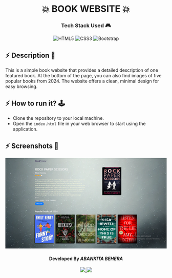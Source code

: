 <h1 align='center'><b>💥 BOOK WEBSITE 💥</b></h1>

<!-- -------------------------------------------------------------------------------------------------------------- -->

<h3 align='center'>Tech Stack Used 🎮</h3>
<!-- enlist all the technologies used to create this project from them (Remove comment using 'ctrl+z' or 'command+z') -->

<div align='center'>

   ![HTML5](https://img.shields.io/badge/html5-%23E34F26.svg?style=for-the-badge&logo=html5&logoColor=white) 
   ![CSS3](https://img.shields.io/badge/css3-%231572B6.svg?style=for-the-badge&logo=css3&logoColor=white) 
   ![Bootstrap](https://img.shields.io/badge/bootstrap-%238511FA.svg?style=for-the-badge&logo=bootstrap&logoColor=white) 
</div>

## :zap: Description 📃

<div>
  <!-- <p>Add Description of the project</p> -->
    <p>This is a simple book website that provides a detailed description of one featured book. At the bottom of the page, you can also find images of five popular books from 2024. The website offers a clean, minimal design for easy browsing.

</p>
</div>


<!-- -------------------------------------------------------------------------------------------------------------- -->

## :zap: How to run it? 🕹️

<!-- Add steps how to run this project -->
- Clone the repository to your local machine.
- Open the `index.html` file in your web browser to start using the application.


<!-- -------------------------------------------------------------------------------------------------------------- -->

## :zap: Screenshots 📸
<!-- add the screenshot of the project (Mandatory) -->
![Screenshot](screenshot.webp)

<!-- -------------------------------------------------------------------------------------------------------------- -->

<h4 align='center'>Developed By <b><i>ABANKITA BEHERA</i></b></h4>
<p align='center'>
  <a href='www.linkedin.com/in/abankita-behera-210836227'>
    <img src='https://img.shields.io/badge/linkedin-%230077B5.svg?style=for-the-badge&logo=linkedin&logoColor=white' />
  </a>
  <a href='https://github.com/Abankita'>
    <img src='https://img.shields.io/badge/github-%23121011.svg?style=for-the-badge&logo=github&logoColor=white' />
  </a>
</p>
